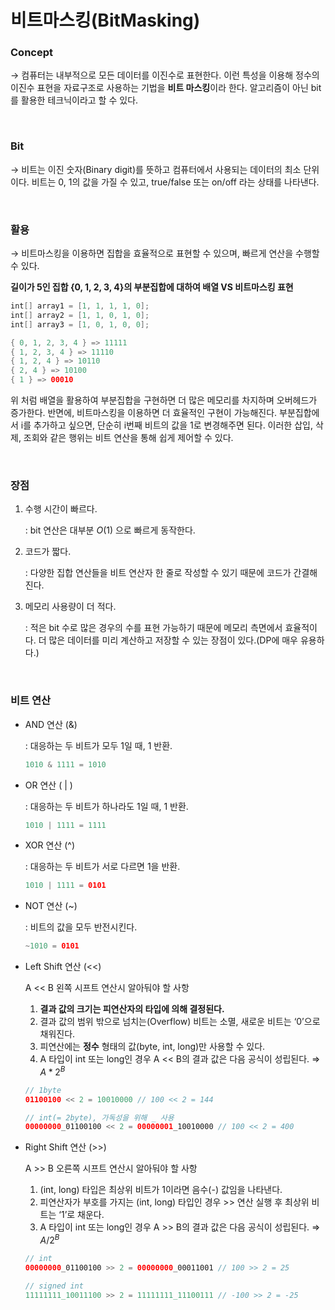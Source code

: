 # 비트마스킹(BitMasking)

### Concept

→ 컴퓨터는 내부적으로 모든 데이터를 이진수로 표현한다. 이런 특성을 이용해 정수의 이진수 표현을 자료구조로 사용하는 기법을 **비트 마스킹**이라 한다.  알고리즘이 아닌 bit 를 활용한 테크닉이라고 할 수 있다.

<br>

### Bit

→ 비트는 이진 숫자(Binary digit)를 뜻하고 컴퓨터에서 사용되는 데이터의 최소 단위이다. 비트는 0, 1의 값을 가질 수 있고, true/false 또는 on/off 라는 상태를 나타낸다.

<br>

### 활용

→ 비트마스킹을 이용하면 집합을 효율적으로 표현할 수 있으며, 빠르게 연산을 수행할 수 있다.

**길이가 5인 집합 {0, 1, 2, 3, 4}의 부분집합에 대하여 배열 VS 비트마스킹 표현**

```kotlin
int[] array1 = [1, 1, 1, 1, 0];
int[] array2 = [1, 1, 0, 1, 0];
int[] array3 = [1, 0, 1, 0, 0];
```

```kotlin
{ 0, 1, 2, 3, 4 } => 11111
{ 1, 2, 3, 4 } => 11110
{ 1, 2, 4 } => 10110
{ 2, 4 } => 10100
{ 1 } => 00010
```

위 처럼 배열을 활용하여 부분집합을 구현하면 더 많은 메모리를 차지하며 오버헤드가 증가한다. 반면에, 비트마스킹을 이용하면 더 효율적인 구현이 가능해진다.  부분집합에서 i를 추가하고 싶으면, 단순히 i번째 비트의 값을 1로 변경해주면 된다. 이러한 삽입, 삭제, 조회와 같은 행위는 비트 연산을 통해 쉽게 제어할 수 있다.

<br>

### 장점

1. 수행 시간이 빠르다.
    
    : bit 연산은 대부분 $O(1)$ 으로 빠르게 동작한다.
    
2. 코드가 짧다.
    
    : 다양한 집합 연산들을 비트 연산자 한 줄로 작성할 수 있기 때문에 코드가 간결해진다.
    
3. 메모리 사용량이 더 적다. 
    
    : 적은 bit 수로 많은 경우의 수를 표현 가능하기 때문에 메모리 측면에서 효율적이다. 더 많은 데이터를 미리 계산하고 저장할 수 있는 장점이 있다.(DP에 매우 유용하다.)
    
<br>

### 비트 연산

- AND 연산 (&)
    
    : 대응하는 두 비트가 모두 1일 때, 1 반환.
    
    ```kotlin
    1010 & 1111 = 1010
    ```
    
- OR 연산 ( | )
    
    : 대응하는 두 비트가 하나라도 1일 때, 1 반환.
    
    ```kotlin
    1010 | 1111 = 1111
    ```
    
- XOR 연산 (^)
    
    : 대응하는 두 비트가 서로 다르면 1을 반환.
    
    ```kotlin
    1010 | 1111 = 0101
    ```
    
- NOT 연산 (~)
    
    : 비트의 값을 모두 반전시킨다.
    
    ```kotlin
    ~1010 = 0101
    ```
    
- Left Shift 연산 (<<)
    
    A << B 왼쪽 시프트 연산시 알아둬야 할 사항
    
    1. **결과 값의 크기는 피연산자의 타입에 의해 결정된다.**
    2. 결과 값의 범위 밖으로 넘치는(Overflow) 비트는 소멸, 새로운 비트는 ‘0’으로 채워진다.
    3. 피연산에는 **정수** 형태의 값(byte, int, long)만 사용할 수 있다.
    4. A 타입이 int 또는 long인 경우 A << B의 결과 값은 다음 공식이 성립된다. ⇒ $A * 2^B$

    ```kotlin
    // 1byte 
    01100100 << 2 = 10010000 // 100 << 2 = 144

    // int(= 2byte), 가독성을 위해 _ 사용
    00000000_01100100 << 2 = 00000001_10010000 // 100 << 2 = 400
    ```

- Right Shift 연산 (>>)
    
    A >> B 오른쪽 시프트 연산시 알아둬야 할 사항
    
    1. (int, long) 타입은 최상위 비트가 1이라면 음수(-) 값임을 나타낸다.
    2. 피연산자가 부호를 가지는 (int, long) 타입인 경우 >> 연산 실행 후 최상위 비트는 ‘1’로 채운다.
    3. A 타입이 int 또는 long인 경우 A >> B의 결과 값은 다음 공식이 성립된다. ⇒ $A / 2^B$

    ```kotlin
    // int
    00000000_01100100 >> 2 = 00000000_00011001 // 100 >> 2 = 25

    // signed int
    11111111_10011100 >> 2 = 11111111_11100111 // -100 >> 2 = -25
    ```